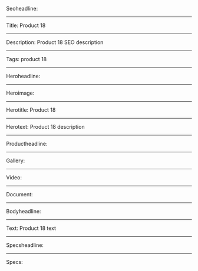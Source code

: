 Seoheadline:

----

Title: Product 18

----

Description: Product 18 SEO description

----

Tags: product 18

----

Heroheadline:

----

Heroimage:

----

Herotitle: Product 18

----

Herotext: Product 18 description

----

Productheadline:

----

Gallery:

----

Video:

----

Document:

----

Bodyheadline:

----

Text: Product 18 text

----

Specsheadline:

----

Specs:
